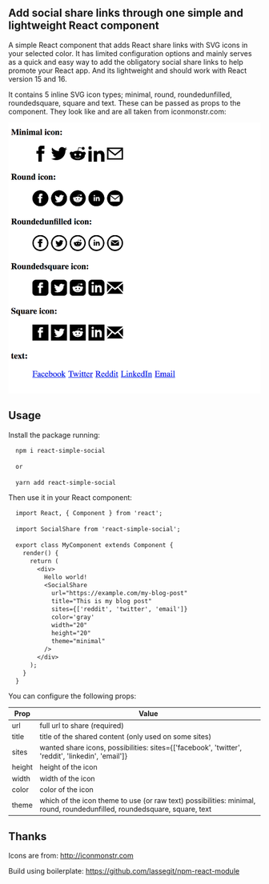 ## Add social share links through one simple and lightweight React component

A simple React component that adds React share links with SVG icons in your selected color. It has limited configuration options and mainly serves as a quick and easy way to add the obligatory social share links to help promote your React app. And its lightweight and should work with React version 15 and 16.

It contains 5 inline SVG icon types; minimal, round, roundedunfilled, roundedsquare, square and text. These can be passed as props to the component. They look like and are all taken from iconmonstr.com:

![icons](icons.png)

## Usage

Install the package running:

```
  npm i react-simple-social
  
  or

  yarn add react-simple-social
```

Then use it in your React component:

```
  import React, { Component } from 'react';

  import SocialShare from 'react-simple-social';

  export class MyComponent extends Component {
    render() {
      return (
        <div>
          Hello world!
          <SocialShare 
            url="https://example.com/my-blog-post"
            title="This is my blog post"
            sites={['reddit', 'twitter', 'email']}
            color='gray'
            width="20"
            height="20"
            theme="minimal"
          />
        </div>
      );
    }
  }
```

You can configure the following props:

| Prop   | Value                                                                                                                    |
|--------|--------------------------------------------------------------------------------------------------------------------------|
| url    | full url to share (required)                                                                                             |
| title  | title of the shared content (only used on some sites)                                                                    |
| sites  | wanted share icons, possibilities: sites={['facebook', 'twitter', 'reddit', 'linkedin', 'email']}                        |
| height | height of the icon                                                                                                       |
| width  | width of the icon                                                                                                        |
| color  | color of the icon                                                                                                        |
| theme  | which of the icon theme to use (or raw text) possibilities: minimal, round, roundedunfilled, roundedsquare, square, text |

## Thanks

Icons are from: http://iconmonstr.com

Build using boilerplate: https://github.com/lassegit/npm-react-module
